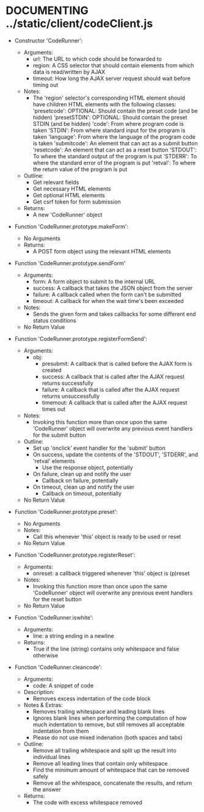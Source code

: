 # DOCUMENTING ../static/client/codeClient.js

- Constructor 'CodeRunner':
	- Arguments:
		- url: The URL to which code should be forwarded to
		- region: A CSS selector that should contain elements from which data is read/written by AJAX
		- timeout: How long the AJAX server request should wait before timing out
	- Notes:
 		- The 'region' selector's corresponding HTML element should have children HTML elements with the following classes:
		'presetcode': OPTIONAL: Should contain the preset code (and be hidden)
		'presetSTDIN': OPTIONAL: Should contain the preset STDIN (and be hidden)
		'code': From where program code is taken
		'STDIN': From where standard input for the program is taken
		'language': From where the language of the program code is taken
		'submitcode': An element that can act as a submit button
		'resetcode': An element that can act as a reset button
		'STDOUT': To where the standard output of the program is put
		'STDERR': To where the standard error of the program is put
		'retval': To where the return value of the program is put
	- Outline:
		- Get relevant fields
		- Get necessary HTML elements
		- Get optional HTML elements
		- Get csrf token for form submission
	- Returns:
		- A new 'CodeRunner' object

- Function 'CodeRunner.prototype.makeForm':
	- No Arguments
	- Returns:
		- A POST form object using the relevant HTML elements

- Function 'CodeRunner.prototype.sendForm'
	- Arguments:
		- form: A form object to submit to the internal URL
		- success: A callback that takes the JSON object from the server
		- failure: A callback called when the form can't be submitted
		- timeout: A callback for when the wait time's been exceeded
	- Notes:
		- Sends the given form and takes callbacks for some different end status conditions
	- No Return Value

- Function 'CodeRunner.prototype.registerFormSend':
	- Arguments:
		- obj:
			- presubmit: A callback that is called before the AJAX form is created
			- success: A callback that is called after the AJAX request returns successfully
			- failure: A callback that is called after the AJAX request returns unsuccessfully
			- timemout: A callback that is called after the AJAX request times out
	- Notes:
		- Invoking this function more than once upon the same 'CodeRunner' object will overwrite any previous event handlers for the submit button
	- Outline:
		- Set up 'onclick' event handler for the 'submit' button
		- On success, update the contents of the 'STDOUT', 'STDERR', and 'retval' elements
			- Use the response object, potentially
		- On failure, clean up and notify the user
			- Callback on failure, potentially
		- On timeout, clean up and notify the user
			- Callback on timeout, potentially
	- No Return Value

- Function 'CodeRunner.prototype.preset':
	- No Arguments
	- Notes:
		- Call this whenever 'this' object is ready to be used or reset
	- No Return Value

- Function 'CodeRunner.prototype.registerReset':
	- Arguments:
		- onreset: a callback triggered whenever 'this' object is (p)reset
	- Notes:
		- Invoking this function more than once upon the same 'CodeRunner' object will overwrite any previous event handlers for the reset button
	- No Return Value

- Function 'CodeRunner.iswhite':
	- Arguments:
		- line: a string ending in a newline
	- Returns:
		- True if the line (string) contains only whitespace and false otherwise

- Function 'CodeRunner.cleancode':
	- Arguments:
		- code: A snippet of code
	- Description:
		- Removes excess indentation of the code block
	- Notes & Extras:
		- Removes trailing whitespace and leading blank lines
		- Ignores blank lines when performing the computation of how much indentation to remove, but still removes all acceptable indentation from them
		- Please do not use mixed indenation (both spaces and tabs)
	- Outline:
		- Remove all trailing whitespace and split up the result into individual lines
		- Remove all leading lines that contain only whitespace
		- Find the minimum amount of whitespace that can be removed safely
		- Remove all the whitespace, concatenate the results, and return the answer
	- Returns:
		- The code with excess whitespace removed